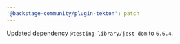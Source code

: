 ```yaml
---
'@backstage-community/plugin-tekton': patch
---
```


Updated dependency `@testing-library/jest-dom` to `6.6.4`.

